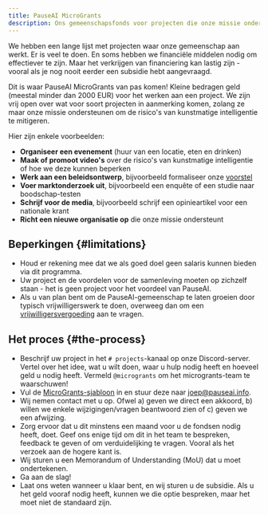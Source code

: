 ```yaml
---
title: PauseAI MicroGrants
description: Ons gemeenschapsfonds voor projecten die onze missie ondersteunen.
---
```

We hebben een lange lijst met projecten waar onze gemeenschap aan werkt.
Er is veel te doen.
En soms hebben we financiële middelen nodig om effectiever te zijn.
Maar het verkrijgen van financiering kan lastig zijn - vooral als je nog nooit eerder een subsidie hebt aangevraagd.

Dit is waar PauseAI MicroGrants van pas komen!
Kleine bedragen geld (meestal minder dan 2000 EUR) voor het werken aan een project.
We zijn vrij open over wat voor soort projecten in aanmerking komen, zolang ze maar onze missie ondersteunen om de risico's van kunstmatige intelligentie te mitigeren.

Hier zijn enkele voorbeelden:

- **Organiseer een evenement** (huur van een locatie, eten en drinken)
- **Maak of promoot video's** over de risico's van kunstmatige intelligentie of hoe we deze kunnen beperken
- **Werk aan een beleidsontwerp**, bijvoorbeeld formaliseer onze [voorstel](/proposal)
- **Voer marktonderzoek uit**, bijvoorbeeld een enquête of een studie naar boodschap-testen
- **Schrijf voor de media**, bijvoorbeeld schrijf een opinieartikel voor een nationale krant
- **Richt een nieuwe organisatie op** die onze missie ondersteunt

## Beperkingen {#limitations}

- Houd er rekening mee dat we als goed doel geen salaris kunnen bieden via dit programma.
- Uw project en de voordelen voor de samenleving moeten op zichzelf staan - het is geen project voor het voordeel van PauseAI.
- Als u van plan bent om de PauseAI-gemeenschap te laten groeien door typisch vrijwilligerswerk te doen, overweeg dan om een [vrijwilligersvergoeding](/volunteer-stipends) aan te vragen.

## Het proces {#the-process}

- Beschrijf uw project in het `# projects`-kanaal op onze Discord-server. Vertel over het idee, wat u wilt doen, waar u hulp nodig heeft en hoeveel geld u nodig heeft. Vermeld `@microgrants` om het microgrants-team te waarschuwen!
- Vul de [MicroGrants-sjabloon](https://docs.google.com/document/d/1oPXezImarCY7MCYaT-lJb-uLNbbQ76O1FYNr-WTS6hI/edit?usp=sharing) in en stuur deze naar [joep@pauseai.info](mailto:joep@pauseai.info).
- Wij nemen contact met u op. Ofwel a) geven we direct een akkoord, b) willen we enkele wijzigingen/vragen beantwoord zien of c) geven we een afwijzing.
- Zorg ervoor dat u dit minstens een maand voor u de fondsen nodig heeft, doet. Geef ons enige tijd om dit in het team te bespreken, feedback te geven of om verduidelijking te vragen. Vooral als het verzoek aan de hogere kant is.
- Wij sturen u een Memorandum of Understanding (MoU) dat u moet ondertekenen.
- Ga aan de slag!
- Laat ons weten wanneer u klaar bent, en wij sturen u de subsidie. Als u het geld vooraf nodig heeft, kunnen we die optie bespreken, maar het moet niet de standaard zijn.